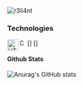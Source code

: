 ![r3li4nt](https://user-images.githubusercontent.com/75953873/111233290-7c961d00-85cb-11eb-982b-1cdfb0396225.png)

### Technologies

[<img align="left" alt="HTML5" width="26px" src="https://www.atodocurso.com/sites/default/files/html.png" />]
[<img align="left" alt="CSS3" width="15px" src="https://www.desarrollolibre.net/public/images/example/css/css3.svg" />]


#### Github Stats

![Anurag's GitHub stats](https://github-readme-stats.vercel.app/api?username=r3li4nt&show_icons=true&theme=merko)


